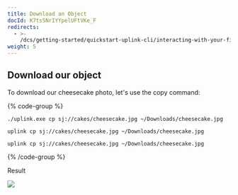 ```yaml
---
title: Download an Object
docId: K7tsSNrIYYpelUFtVKe_F
redirects:
  - >-
    /dcs/getting-started/quickstart-uplink-cli/interacting-with-your-first-object/download-an-object
weight: 5
---
```


## Download our object

To download our cheesecake photo, let's use the copy command:

{% code-group %}

```windows
./uplink.exe cp sj://cakes/cheesecake.jpg ~/Downloads/cheesecake.jpg
```

```macos
uplink cp sj://cakes/cheesecake.jpg ~/Downloads/cheesecake.jpg
```

```linux
uplink cp sj://cakes/cheesecake.jpg ~/Downloads/cheesecake.jpg
```

{% /code-group %}

Result

![](https://link.storjshare.io/raw/jua7rls6hkx5556qfcmhrqed2tfa/docs/images/w2PAkMtn5GYCDJAt30cmP_downloadobject.png)
